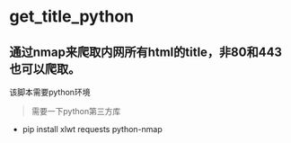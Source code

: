 # get_title_python
## 通过nmap来爬取内网所有html的title，非80和443也可以爬取。
该脚本需要python环境
> 需要一下python第三方库

- pip install xlwt requests python-nmap
